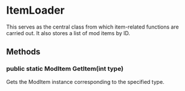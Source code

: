 # ItemLoader

This serves as the central class from which item-related functions are carried out. It also stores a list of mod items by ID.

## Methods

### public static ModItem GetItem(int type)

Gets the ModItem instance corresponding to the specified type.